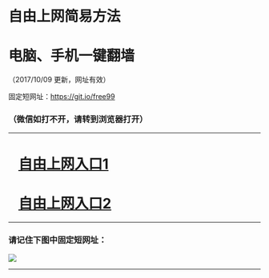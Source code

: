 ﻿# 自由上网简易方法

# 电脑、手机一键翻墙

（2017/10/09 更新，网址有效）

固定短网址：https://git.io/free99

### （微信如打不开，请转到浏览器打开）


***





# &nbsp;&nbsp; <a href="http://ft276113573.fwq-tz-1001.info/fwqtz01.html?t=10090011331 " target="_blank">自由上网入口1</a>
# &nbsp;&nbsp; <a href="http://ft3196310918.fwq-tz-1002.info/fwqtz02.html?t=100900114533 " target="_blank">自由上网入口2</a>
***

### 请记住下图中固定短网址：

<img src="https://s3-us-west-2.amazonaws.com/fwq-1001/yjfq-20170905okok.png" /> 


***

